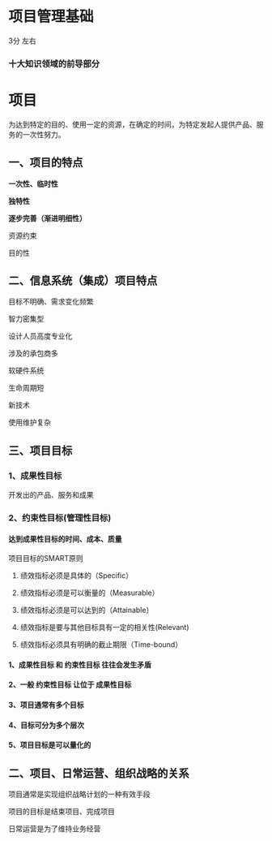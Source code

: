 # 项目管理基础

3分 左右

### 十大知识领域的前导部分

# 项目

为达到特定的目的、使用一定的资源，在确定的时间，为特定发起人提供产品、服务的一次性努力。

## 一、项目的特点

**一次性、临时性**

**独特性**

**逐步完善（渐进明细性）**

资源约束

目的性

## 二、信息系统（集成）项目特点

目标不明确、需求变化频繁

智力密集型

设计人员高度专业化

涉及的承包商多

软硬件系统

生命周期短

新技术

使用维护复杂



## 三、项目目标

### 1、成果性目标

开发出的产品、服务和成果

### 2、约束性目标(管理性目标)

#### 达到成果性目标的时间、成本、质量

项目目标的SMART原则 

1. 绩效指标必须是具体的（Specific）

2. 绩效指标必须是可以衡量的（Measurable）

3. 绩效指标必须是可以达到的（Attainable）

4. 绩效指标是要与其他目标具有一定的相关性(Relevant)

5. 绩效指标必须具有明确的截止期限（Time-bound）



#### 1、成果性目标 和 约束性目标 往往会发生矛盾

#### 2、一般 约束性目标 让位于 成果性目标 

#### 3、项目通常有多个目标

#### 4、目标可分为多个层次

#### 5、项目目标是可以量化的



## 二、项目、日常运营、组织战略的关系



项目通常是实现组织战略计划的一种有效手段



项目的目标是结束项目、完成项目

日常运营是为了维持业务经营















































